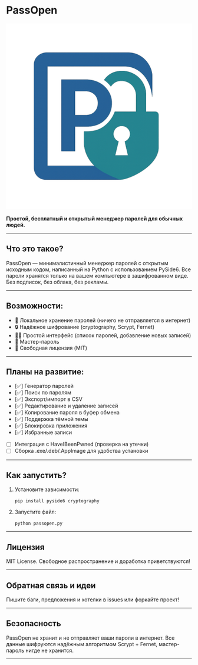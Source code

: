 # PassOpen

![PassOpen Logo](./logo.png)

**Простой, бесплатный и открытый менеджер паролей для обычных людей.**

---

## Что это такое?

PassOpen — минималистичный менеджер паролей с открытым исходным кодом, написанный на Python с использованием PySide6. Все пароли хранятся только на вашем компьютере в зашифрованном виде.  
Без подписок, без облака, без рекламы.

---

## Возможности:

- 💾 Локальное хранение паролей (ничего не отправляется в интернет)
- 🔒 Надёжное шифрование (cryptography, Scrypt, Fernet)
- 🧑‍💻 Простой интерфейс (список паролей, добавление новых записей)
- 🔐 Мастер-пароль
- 🪪 Свободная лицензия (MIT)

---

## Планы на развитие:

- [✅] Генератор паролей
- [✅] Поиск по паролям
- [✅] Экспорт/импорт в CSV
- [✅] Редактирование и удаление записей
- [✅] Копирование пароля в буфер обмена
- [✅] Поддержка тёмной темы
- [✅] Блокировка приложения
- [✅] Избранные записи
- [ ] Интеграция с HaveIBeenPwned (проверка на утечки)
- [ ] Сборка .exe/.deb/.AppImage для удобства установки

---

## Как запустить?

1. Установите зависимости:
    ```
    pip install pyside6 cryptography
    ```
2. Запустите файл:
    ```
    python passopen.py
    ```

---

## Лицензия

MIT License. Свободное распространение и доработка приветствуются!

---

## Обратная связь и идеи

Пишите баги, предложения и хотелки в issues или форкайте проект!

---

## Безопасность

PassOpen не хранит и не отправляет ваши пароли в интернет. Все данные шифруются надёжным алгоритмом Scrypt + Fernet, мастер-пароль нигде не хранится.

---
